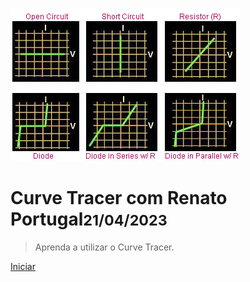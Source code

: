 ![logo](img/_logo.png)

# Curve Tracer com Renato Portugal<small>21/04/2023</small>

> Aprenda a utilizar o Curve Tracer.

[Iniciar](#readme)